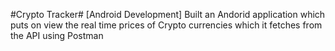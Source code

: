 #Crypto Tracker# 
[Android Development] 
Built an Andorid application which puts on view the real time prices of Crypto currencies which it fetches
from the API using Postman
